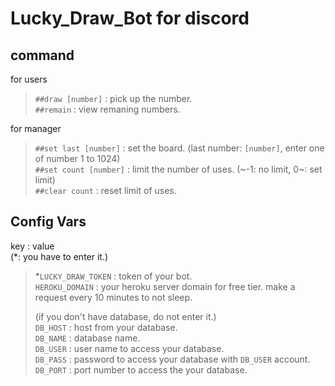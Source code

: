 # Lucky_Draw_Bot for discord   

## command
for users
> `##draw [number]` : pick up the number.   
> `##remain` : view remaning numbers.

for manager   
> `##set last [number]` : set the board. (last number: `[number]`, enter one of number 1 to 1024)   
> `##set count [number]` : limit the number of uses. (\~-1: no limit, 0\~: set limit)   
> `##clear count` : reset limit of uses.   
   
   
   
## Config Vars
key : value   
(\*: you have to enter it.)   
> \*`LUCKY_DRAW_TOKEN` : token of your bot.   
> `HEROKU_DOMAIN` : your heroku server domain for free tier. make a request every 10 minutes to not sleep. 
>    
> (if you don't have database, do not enter it.)   
> `DB_HOST` : host from your database.   
> `DB_NAME` : database name.   
> `DB_USER` : user name to access your database.   
> `DB_PASS` : password to access your database with `DB_USER` account.   
> `DB_PORT` : port number to access the your database.   